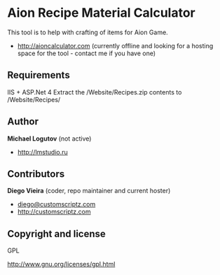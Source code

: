 Aion Recipe Material Calculator
===============================

This tool is to help with crafting of items for Aion Game.
+ http://aioncalculator.com (currently offline and looking for a hosting space for the tool - contact me if you have one)


Requirements
-------
IIS + ASP.Net 4
Extract the /Website/Recipes.zip contents to /Website/Recipes/


Author
-------

**Michael Logutov** (not active)

+ http://lmstudio.ru


Contributors
-------
**Diego Vieira** (coder, repo maintainer and current hoster)

+ diego@customscriptz.com
+ http://customscriptz.com


Copyright and license
---------------------
GPL

http://www.gnu.org/licenses/gpl.html